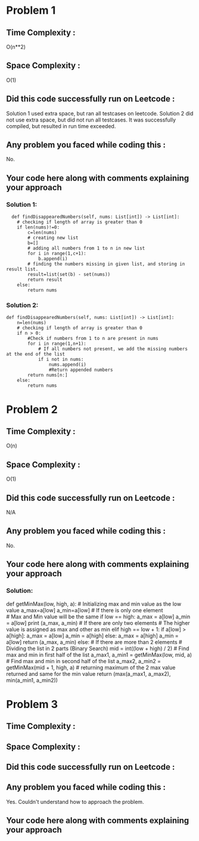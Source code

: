 # Problem 1
## Time Complexity :
O(n**2)

## Space Complexity :
O(1)

## Did this code successfully run on Leetcode :
Solution 1 used extra space, but ran all testcases on leetcode.
Solution 2 did not use extra space, but did not run all testcases. It was successfully compiled, but resulted in run time exceeded.
## Any problem you faced while coding this :
No. 

## Your code here along with comments explaining your approach
### Solution 1:
      def findDisappearedNumbers(self, nums: List[int]) -> List[int]:
        # checking if length of array is greater than 0
        if len(nums)!=0:
            c=len(nums)
            # creating new list
            b=[]
            # adding all numbers from 1 to n in new list
            for i in range(1,c+1):
                b.append(i)
            # finding the numbers missing in given list, and storing in result list.
            result=list(set(b) - set(nums))
            return result
        else:
            return nums


### Solution 2:
    def findDisappearedNumbers(self, nums: List[int]) -> List[int]:
        n=len(nums)
        # checking if length of array is greater than 0
        if n > 0:
            #Check if numbers from 1 to n are present in nums
            for i in range(1,n+1):
                # If all numbers not present, we add the missing numbers at the end of the list
                if i not in nums:
                    nums.append(i)
                    #Return appended numbers
            return nums[n:]
        else:
            return nums

# Problem 2
## Time Complexity : 
O(n)

## Space Complexity :
O(1)

## Did this code successfully run on Leetcode :
N/A

## Any problem you faced while coding this :
No. 

## Your code here along with comments explaining your approach
### Solution:
def getMinMax(low, high, a): 
    # Initializing max and min value as the low value
    a_max=a[low]
    a_min=a[low]
    # If there is only one element  
    # Max and Min value will be the same
    if low == high: 
        a_max = a[low] 
        a_min = a[low] 
        print (a_max, a_min)
    # If there are only two elements
    # The higher value is assigned as max and other as min
    elif high == low + 1:
        if a[low] > a[high]: 
            a_max = a[low] 
            a_min = a[high] 
        else: 
            a_max = a[high] 
            a_min = a[low] 
        return (a_max, a_min)
    else: 
        # If there are more than 2 elements 
        # Dividing the list in 2 parts (Binary Search)
        mid = int((low + high) / 2) 
        # Find max and min in first half of the list
        a_max1, a_min1 = getMinMax(low, mid, a) 
        # Find max and min in second half of the list
        a_max2, a_min2 = getMinMax(mid + 1, high, a) 
        # returning maximum of the 2 max value returned and same for the min value
    return (max(a_max1, a_max2), min(a_min1, a_min2))
    
# Problem 3
  
## Time Complexity :
## Space Complexity :
## Did this code successfully run on Leetcode :
## Any problem you faced while coding this :
Yes. Couldn't understand how to approach the problem.

## Your code here along with comments explaining your approach
